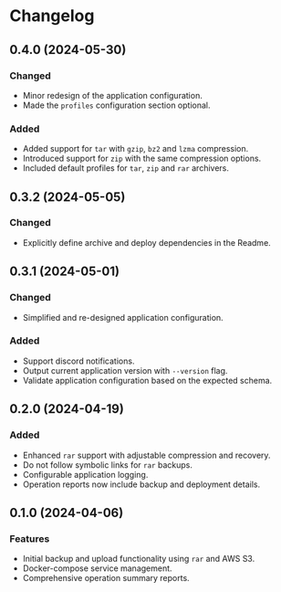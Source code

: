 # Changelog

## 0.4.0 (2024-05-30)

### Changed

- Minor redesign of the application configuration.
- Made the `profiles` configuration section optional.

### Added

- Added support for `tar` with `gzip`, `bz2` and `lzma` compression.
- Introduced support for `zip` with the same compression options.
- Included default profiles for `tar`, `zip` and `rar` archivers.

## 0.3.2 (2024-05-05)

### Changed

- Explicitly define archive and deploy dependencies in the Readme.

## 0.3.1 (2024-05-01)

### Changed

- Simplified and re-designed application configuration.

### Added

- Support discord notifications.
- Output current application version with `--version` flag.
- Validate application configuration based on the expected schema.

## 0.2.0 (2024-04-19)

### Added

- Enhanced `rar` support with adjustable compression and recovery.
- Do not follow symbolic links for `rar` backups.
- Configurable application logging.
- Operation reports now include backup and deployment details.

## 0.1.0 (2024-04-06)

### Features

- Initial backup and upload functionality using `rar` and AWS S3.
- Docker-compose service management.
- Comprehensive operation summary reports.
